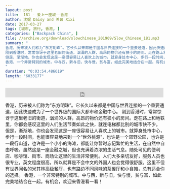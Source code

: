 ```yaml
---
layout: post
title:  181 - 爱上一座城——香港
author: 沈妮 Daisy and 希茜 Xixi
date: 2017-03-27
tags: [城市, 旅行, 香港, ]
categories: ["Backpack China", ]
file: //archive.org/download/slowchinese_201909/Slow_Chinese_181.mp3
summary: "
香港，历来被人们称为“东方明珠”。它长久以来都是中国与世界连接的一个重要通道，因此快速成为了一个世界级的国际大都市和金融中心。
刚到香港时，常常惊讶于这里老旧的街道，汹涌的人群，高昂的物价还有狭小的房间。走在路上和地铁里，你都会感叹这里的人们生活节奏如此之快，就连电梯都比别的城市快不少。
但是，渐渐地，你也会发现这是一座很容易让人喜欢上的城市。就算身处市中心，步行一段时间，也能很容易地来到一个“世外桃源”，也许是一个郊野公园，也许是一段行山道，也许是一个小小的海滩，都能让你暂时忘记繁忙的生活，在自然中自由呼吸。虽然这是一座金融之城，但也充满着浓浓的生活气息。随处可见的便利店、咖啡馆、街市、商场让这里的生活非常便利。人们大多亲切友好，服务人员也很专业，英文程度很高，所以就算是不会中文的外国人也会觉得很舒服。这里不但有世界闻名的米其林高级餐厅，也有路边不同风味的茶餐厅和小食摊，总有适合你的选择。
香港，一个非常特别的城市。中与西，新与旧，快与慢，贫与富，如此完美地结合在一起。有机会，欢迎来香港看一看！
"
duration: "0:03:54.486619"
length: "6033177"
---
```


<iframe src="https://archive.org/embed/slowchinese_201909/Slow_Chinese_181.mp3" width="500" height="30" frameborder="0" webkitallowfullscreen="true" mozallowfullscreen="true" allowfullscreen></iframe>

香港，历来被人们称为“东方明珠”。它长久以来都是中国与世界连接的一个重要通道，因此快速成为了一个世界级的国际大都市和金融中心。
刚到香港时，常常惊讶于这里老旧的街道，汹涌的人群，高昂的物价还有狭小的房间。走在路上和地铁里，你都会感叹这里的人们生活节奏如此之快，就连电梯都比别的城市快不少。
但是，渐渐地，你也会发现这是一座很容易让人喜欢上的城市。就算身处市中心，步行一段时间，也能很容易地来到一个“世外桃源”，也许是一个郊野公园，也许是一段行山道，也许是一个小小的海滩，都能让你暂时忘记繁忙的生活，在自然中自由呼吸。虽然这是一座金融之城，但也充满着浓浓的生活气息。随处可见的便利店、咖啡馆、街市、商场让这里的生活非常便利。人们大多亲切友好，服务人员也很专业，英文程度很高，所以就算是不会中文的外国人也会觉得很舒服。这里不但有世界闻名的米其林高级餐厅，也有路边不同风味的茶餐厅和小食摊，总有适合你的选择。
香港，一个非常特别的城市。中与西，新与旧，快与慢，贫与富，如此完美地结合在一起。有机会，欢迎来香港看一看！
